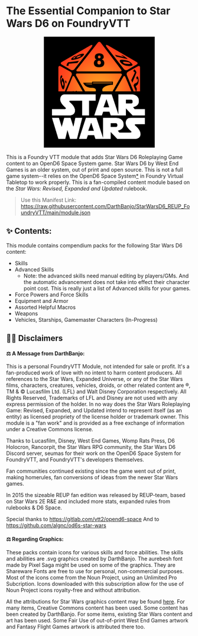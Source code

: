 # The Essential Companion to Star Wars D6 on FoundryVTT

<p align="center"><img src="/art/SWFVTT.png" alt="DarthBanjo's Cool Foundry and Star Wars Logo" width="300"/></p>

This is a Foundry VTT module that adds Star Wars D6 Roleplaying Game content to an OpenD6 Space System game. Star Wars D6 by West End Games is an older system, out of print and open source.  This is not a full game system--it relies on the OpenD6 Space System[\*]((https://github.com/DarthBanjo/StarWarsD6_REUP_FoundryVTT/blob/main/starwarsconfigchecklist.md)) in Foundry Virtual Tabletop to work properly. This is a fan-compiled content module based on the *Star Wars: Revised, Expanded and Updated* rulebook.

> Use this Manifest Link: https://raw.githubusercontent.com/DarthBanjo/StarWarsD6_REUP_FoundryVTT/main/module.json

## ✨ Contents:
This module contains compendium packs for the following Star Wars D6 content:
- Skills
- Advanced Skills 
  -   Note: the advanced skills need manual editing by players/GMs. And the automatic advancement does not take into effect their character point cost. This is really just a list of Advanced skills for your games.
- Force Powers and Force Skills 
- Equipment and Armor
- Assorted Helpful Macros 
- Weapons
- Vehicles, Starships, Gamemaster Characters (In-Progress)

## 👨‍⚖️ Disclaimers
#### ⚖️ A Message from DarthBanjo: 
This is a personal FoundryVTT Module, not intended for sale or profit. It's a fan-produced work of love with no intent to harm content producers. All references to the Star Wars, Expanded Universe, or any of the Star Wars films, characters, creatures, vehicles, droids, or other related content are ®, TM & © Lucasfilm Ltd. (LFL) and Walt Disney Corporation respectively. All Rights Reserved, Trademarks of LFL and Disney are not used with any express permission of the holder. In no way does the Star Wars Roleplaying Game: Revised, Expanded, and Updated intend to represent itself (as an entity) as licensed propriety of the license holder or trademark owner. This module is a "fan work" and is provided as a free exchange of information under a Creative Commons license.

Thanks to Lucasfilm, Disney, West End Games, Womp Rats Press, D6 Holocron, Rancorpit, the Star Wars RPG community, the Star Wars D6 Discord server, seumas for their work on the OpenD6 Space System for FoundryVTT, and FoundryVTT's developers themselves. 

Fan communities continued existing since the game went out of print, making homerules, fan conversions of ideas from the newer Star Wars games.

In 2015 the sizeable REUP fan edition was released by REUP-team, based on Star Wars 2E R&E and included more stats, expanded rules from rulebooks & D6 Space.

Special thanks to https://gitlab.com/vtt2/opend6-space
And to https://github.com/algnc/od6s-star-wars 

#### ⚖️ Regarding Graphics:
These packs contain icons for various skills and force abilities. The skills and abilities are .svg graphics created by DarthBanjo. The aurebesh font made by Pixel Saga might be used on some of the graphics. They are Shareware Fonts are free to use for personal, non-commercial purposes. Most of the icons come from the Noun Project, using an Unlimited Pro Subcription. Icons downloaded with this subscription allow for the use of Noun Project icons royalty-free and without attribution. 

All the attributions for Star Wars graphics content may be found [here](https://github.com/DarthBanjo/StarWarsD6_REUP_FoundryVTT/blob/main/attributions.md). For many items, Creative Commons content has been used. Some content has been created by DarthBanjo. For some items, existing Star Wars content and art has been used. Some Fair Use of out-of-print West End Games artwork and Fantasy Flight Games artwork is attributed there too.
